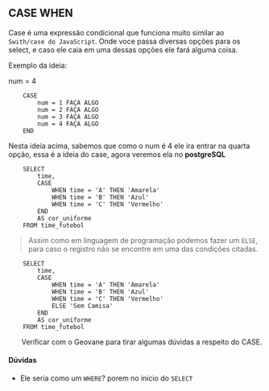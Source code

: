 ## CASE WHEN
Case é uma expressão condicional que funciona muito similar ao ``Swith/case do JavaScript``. Onde voce passa diversas opções para os select, e caso ele caia em uma dessas opções ele fará alguma coisa.

Exemplo da ideia:

num = 4

        CASE
            num = 1 FAÇA ALGO
            num = 2 FAÇA ALGO
            num = 3 FAÇA ALGO
            num = 4 FAÇA ALGO
        END

Nesta ideia acima, sabemos que como o num é 4 ele ira entrar na quarta opção, essa é a ideia do case, agora veremos ela no **postgreSQL**

        SELECT 
            time,
            CASE
                WHEN time = 'A' THEN 'Amarela'
                WHEN time = 'B' THEN 'Azul'
                WHEN time = 'C' THEN 'Vermelho'
            END
            AS cor_uniforme
        FROM time_futebol

> Assim como em linguagem de programação podemos fazer um ``ELSE``, para caso o registro não se encontre em uma das condições citadas.

        SELECT 
            time,
            CASE
                WHEN time = 'A' THEN 'Amarela'
                WHEN time = 'B' THEN 'Azul'
                WHEN time = 'C' THEN 'Vermelho'
                ELSE 'Sem Camisa'
            END
            AS cor_uniforme
        FROM time_futebol

<p align='right'> Verificar com o Geovane para tirar algumas dúvidas a respeito do CASE. </p>

#### Dúvidas
- Ele seria como um ``WHERE``? porem no inicio do ``SELECT``

